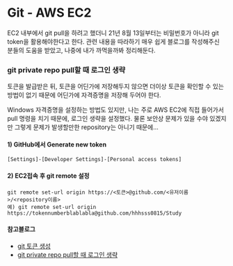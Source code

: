 # Git - AWS EC2
EC2 내부에서 git pull을 하려고 했더니 21년 8월 13일부터는 비밀번호가 아니라 git token을 활용해야한다고 한다.
관련 내용을 따라하기 매우 쉽게 블로그를 작성해주신 분들의 도움을 받았고, 나중에 내가 까먹을까봐 정리해둔다.

### git private repo pull할 때 로그인 생략
토큰을 발급받은 뒤, 토큰을 어딘가에 저장해두지 않으면 더이상 토큰을 확인할 수 있는 방법이 없기 때문에
어딘가에 자격증명을 저장해 두어야 한다.

Windows 자격증명을 설정하는 방법도 있지만, 나는 주로 AWS EC2에 직접 들어가서 pull 명령을 치기 때문에,
로그인 생략을 설정했다. 물론 보안상 문제가 있을 수야 있겠지만 그렇게 문제가 발생할만한 repository는 아니기 때문에...

#### 1) GitHub에서 Generate new token
`[Settings]-[Developer Settings]-[Personal access tokens]`
#### 2) EC2접속 후 git remote 설정
`git remote set-url origin https://<토큰>@github.com/<유저이름>/<repository이름>`  
`예) git remote set-url origin https://tokennumberblablabla@github.com/hhhsss0815/Study`


#### 참고블로그
- [git 토큰 생성](https://firstquarter.tistory.com/entry/Git-%ED%86%A0%ED%81%B0-%EC%9D%B8%EC%A6%9D-%EB%A1%9C%EA%B7%B8%EC%9D%B8-remote-Support-for-password-authentication-was-removed-on-August-13-2021-Please-use-a-personal-access-token-instead)
- [git private repo pull할 때 로그인 생략](https://yangeok.github.io/devops/2019/10/30/git-without-login.html)

